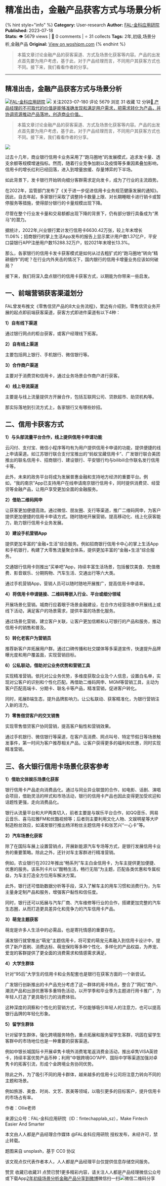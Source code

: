 # 精准出击，金融产品获客方式与场景分析
{% hint style="info" %}
**Category:** User-research
**Author:** [FAL-金科应用研院](https://www.woshipm.com/u/1123376)
**Published:** 2023-07-18  
**Stats:** 👁️ 5679 views | 💬 0 comments | ⭐ 31 collects
**Tags:** 2年,初级,场景分析,金融产品
**Original:** [View on woshipm.com](https://www.woshipm.com/user-research/5868006.html)
{% endhint %}
> 本篇文章讨论金融产品的获客渠道、方式及场景化获客等内容。产品的出发点首先要为用户考虑，基于此，对于产品经理而言，不同用户其获客方式也不同。接下来，我们看看作者的分享。

---

## 精准出击，金融产品获客方式与场景分析

[![](https://static.woshipm.com/view/woshipm_api_def_20230421152424_6874.jpg?imageView2/1/w/72/h/72/q/100)](https://www.woshipm.com/u/1123376)[FAL-金科应用研院](https://www.woshipm.com/u/1123376) ![](https://static.woshipm.com/tag/1122_1@2x.png) 关注2023-07-180 评论 5679 浏览 31 收藏 12 分钟[🔗 产品经理的不可取代的价值是能够准确发现和满足用户需求，把需求转化为产品，并协调资源推动产品落地，创造商业价值。](https://ke.qidianla.com/courses/90pm)

> 本篇文章讨论金融产品的获客渠道、方式及场景化获客等内容。产品的出发点首先要为用户考虑，基于此，对于产品经理而言，不同用户其获客方式也不同。接下来，我们看看作者的分享。

![](https://image.woshipm.com/2023/04/13/a15e3bda-d9e9-11ed-bd74-00163e0b5ff3.jpg)

过去十几年，商业银行信用卡业务采用了“跑马圈地”的发展模式，追求发卡量、透支余额等规模增速指标。然而，随着行业竞争加剧以及疫情等多重因素叠加影响，信用卡的增长红利已经回落，进入到增量放缓、存量博弈的下半场。

如此背景下，发卡银行开始转向细分客群需求定向发卡，成为了行业的主流趋势。

在2022年，监管部门发布了《关于进一步促进信用卡业务规范健康发展的通知》。因此，自去年起，多家银行采取了调整持卡数量上限、对长期睡眠卡进行销卡或暂停服务等措施，使得部分银行的卡量规模出现下降。

尽管在整个行业发卡量和交易额都出现下降的背景下，仍有部分银行具备成为“黑马”的潜力。

据统计，2022年,兴业银行累计发行信用卡6630.42万张，较上年末增长11.06%；招商银行的掌上生活App发布的报告上显示累计用户数1.37亿户，平安口袋银行APP注册用户数15288.32万户，较2021年末增长13.3%。

那么，各家银行的信用卡发卡获客模式是如何从过去粗犷式的“跑马圈地”转向“精耕细作”的呢？在行业内外夹击的情况下，国内银行的信用卡增量业务应该如何破局？

接下来，我们将深入盘点银行的信用卡获客方式，以期能为你带来一些启发。

## 一、前端营销获客渠道划分

FAL曾发布推文《零售信贷产品的8大业务流程》，里边有介绍到，零售信贷业务开展的起点即前端获客渠道，获客方式即进件渠道有以下4种：

**1）自有线下渠道**

通过银行网点的柜台获客，或客户经理线下拓客。

**2）自有线上渠道**

主要包括网上银行、手机银行、微信银行等。

**3）合作商户渠道**

主要对于消费贷和信用卡，通过业务场景合作商户进行获客。

**4）线上导流渠道**

主要是与线上流量提供方开展合作，包括互联网公司、贷款超市、助贷机构等。

那实际落地到引流方式上，各家银行又有哪些妙招。

## 二、信用卡获客方式

**1）与头部流量平台合作，线上提供信用卡申请功能**

云闪付、支付宝、微信小程序等均有为用户提供信用卡申请的功能，提供便捷的线上申请渠道。如江苏银行联合支付宝推出的“蚂蚁宝藏信用卡”、广发银行联合美团推出的联名信用卡、招商银行、建设银行、平安银行均与bilibili合作联名发行信用卡等。

此外，未来的政务平台将成为发展普惠金融和支持地方经济的重要平台。例如，“我的南京”App已支持用户在线申请南京银行信用卡，同时提供消费贷、经营贷等金融产品，让用户享受更加全面的金融服务。

**2）借助二维码网申**

让获客更加便捷高效。通过微信、朋友圈、支行等渠道，推广二维码网申，为客户提供更加便捷的信用卡申请方式。随时随地开展营销，提高移动化、线上化获客能力，助力银行信用卡业务发展。

**3）建设手机营销App**

提供更加丰富的“金融+生活”综合服务。例如招商银行信用卡中心的掌上生活App和手机银行，构建了大零售流量聚合体系，提供更加丰富的“金融+生活”综合服务。

交通银行信用卡则推出“买单吧”App，持续丰富生活场景，包括餐饮美食、充值缴费、影音娱乐、分期购物、汽车生活、交通出行等六大类。

通过手机营销App，营销人员可以随时随地开展推广，提高信用卡申请率。

**4）将信用卡申请链接、二维码等嵌入行业、平台或细分领域**

开展场景化营销。城商行应着眼于场景金融建设，在合作方经营场景中开展线上或线下活动，满足客户的场景需求，提供丰富的场景化服务。

通过场景化营销，建立客户关联，让客户更加信赖和认可银行的产品和服务，推动信用卡的销售和普及。

**5）转化老客户为营销员**

推荐新客户并拓展用户群。通过口碑传播和社交媒体等多渠道宣传，快速提升品牌曝光度和用户覆盖面，实现营销目标。

**6）公私联动，借助对公业务优势和营销工具**

实现精准营销。依托对公业务优势，多维度获取企业及个人信息，设置白名单，实现对公客户的识别和个性化匹配。再借助二维码网申、MGM等营销工具，主动为客户匹配高端卡、分期卡、联名卡等产品，精准营销，促进客户转化。

同时，拓展B端生态，提升品牌影响力。让公私联动、获客精准化，为银行营销注入新的活力。

**7）零售借贷客户的交叉销售**

实现零售借贷客户协同营销，提高客户黏性和营销效果。

通过手机银行、微信银行等渠道，在客户高消费、网点叫号、特定节假日等场景触发事件，第一时间为客户推荐相关产品，让客户获得更多的福利和优惠，同时实现精准营销。

## 三、各大银行信用卡场景化获客参考

**1）借助文体娱乐场景化获客**

银行信用卡产品走向消费品化。通过与同业异业联盟的合作，如电影、话剧、演唱会项目，借助灵活的样式和市场活动，银行的信用卡产品也因此变得更加受欢迎和话题性更强，走向消费品化。

银行从流量平台和大IP两类切入，前者主要是与娱乐平台合作，如QQ音乐、网易云音乐、喜马拉雅FM和优酷视频等；后者则主要利用文化人物、文娱明星等大IP制造粉丝效应，如浦发银行推出杨洋粉丝主题信用卡和张艺兴“一心卡”等。

**2）汽车场景化获客**

除了在国际车展上设置营销点，开展新能源汽车专场等方式，是银行发展信用卡业务的重要策略。除此之外，还针对车主客群进行精准营销。

例如，农业银行在2022年推出“畅系列”车主白金信用卡，为车主提供更加便捷、优惠的服务。该系列卡片以“酣畅生活，畅行无阻”为主题，匹配各类优惠和专属权益，为车主打造全方位用车解决方案。

此外，银行还可借助数据分析等手段，深入了解车主的用车习惯和消费行为，为车主量身定制产品和服务，增强客户黏性和信任度。

同时，银行还可以拓展与汽车厂商、汽车维修等行业的合作，搭建更加完整的汽车生态圈，从而打造更具差异化和竞争力的汽车信用卡产品。

**3）萌宠主题获客**

萌宠是许多人生活中的必需品，也是寄托情感的重要存在。

浦发银行就曾推出“萌宠”主题信用卡，将可爱的萌宠元素融入到信用卡设计中，提供了新户首刷、消费达标、萌宠保险等多种个性化、多样化的产品权益，为养宠、爱宠的客群提供了更全面的消费需求和情感需求满足。

**4）大学生群体**

针对“95后”大学生的信用卡和业务配套也是银行在获客方面的一个新尝试。

广发银行创新推出的卡产品充分考虑了这一群体的用卡特点，整合了“网红”商户、潮流产品和出游优惠等多重特色活动，以开学季和毕业季为主题进行用卡推广，为年轻人打造了更具吸引力的消费体验。

这种深度的洞察和个性化的营销方式，不仅能够吸引年轻人的注意力，也可以提高银行品牌的年轻化形象。

**5）留学生群体**

针对留学生群体，强化跨境服务特色，重点拓展和服务留学生客群，巩固在留学生客群中的市场地位也是一种重要的获客渠道。

例如中银长城国际卡开展卓隽卡境外消费笔笔返消费金活动，推出卓隽VISA英镑卡，持续丰富优势产品币种；利用“中银跨境GO”APP、国际中学等渠道加强对卓隽卡的拓客引流，形成个金跨境业务协同优势。

除此之外，为了吸引不同的用卡群体，越来越多的信用卡公司将注意力转向不同的主题和场景。

例如旅游、美食、时尚、文艺、医美等领域，以吸引更多的目标客户，提升信用卡的市场占有率。

作者：Ollie老师

来源公众号：FAL-金科应用研院（ID：fintechapplab\_sz），Make Fintech Easier And Smarter

本文由人人都是产品经理合作媒体 @FAL金科应用研院 授权发布，未经许可，禁止转载。

题图来自 unsplash，基于 CC0 协议

该文观点仅代表作者本人，人人都是产品经理平台仅提供信息存储空间服务。

赞赏 收藏已收藏31 点赞已赞1更多精彩内容，请关注人人都是产品经理微信公众号或下载App[2年](https://www.woshipm.com/tag/2%e5%b9%b4)[初级](https://www.woshipm.com/tag/%e5%88%9d%e7%ba%a7)[场景分析](https://www.woshipm.com/tag/%e5%9c%ba%e6%99%af%e5%88%86%e6%9e%90)[金融产品](https://www.woshipm.com/tag/%e9%87%91%e8%9e%8d%e4%ba%a7%e5%93%81)[分享到微博](https://service.weibo.com/share/share.php?appkey=2775287854&title=精准出击，金融产品获客方式与场景分析&url=https://www.woshipm.com/user-research/5868006.html&pic=https://image.woshipm.com/2023/04/13/a15e3bda-d9e9-11ed-bd74-00163e0b5ff3.jpg)微信扫一扫![微信二维码](https://api.pwmqr.com/qrcode/create/?url=https://www.woshipm.com/user-research/5868006.html)分享